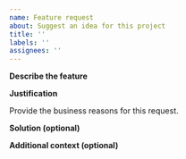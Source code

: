```yaml
---
name: Feature request
about: Suggest an idea for this project
title: ''
labels: ''
assignees: ''
---
```


**Describe the feature**

**Justification**

Provide the business reasons for this request.

**Solution (optional)**

**Additional context (optional)**
